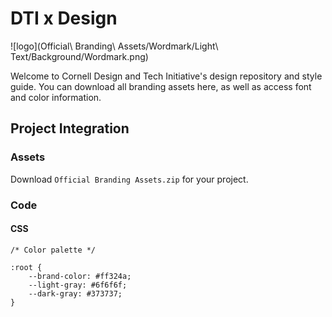 # DTI x Design

![logo](Official\ Branding\ Assets/Wordmark/Light\ Text/Background/Wordmark.png)

Welcome to Cornell Design and Tech Initiative's design repository and style guide. You can download all branding assets here, as well as access font and color information.

## Project Integration

### Assets

Download `Official Branding Assets.zip` for your project.

### Code

#### CSS

````
/* Color palette */

:root {
	--brand-color: #ff324a;
	--light-gray: #6f6f6f;
	--dark-gray: #373737;
}
````
